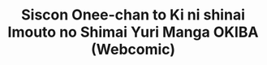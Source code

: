 --- 
title: "Siscon Onee-chan to Ki ni shinai Imouto no Shimai Yuri Manga OKIBA (Webcomic)"
publishdate: "2019-1-1T16:48:46+02:00"
src: "https://365manga.net/manga/siscon-onee-chan-to-ki-ni-shinai-imouto-no-shimai-yuri-manga-okiba-webcomic"
image: "https://data.365manga.net/images/thumbnails/32645-siscon-onee-chan-to-ki-ni-shinai-imouto-no-shimai-yuri-manga-okiba-webcomic.jpg"
description: " I do not dislike my sister. Any older sister would love their little sister. I have a younger sister named 'Sakura no Shin'. She is extremely cute. The sister yuri comedy everyone is talking about!"
---